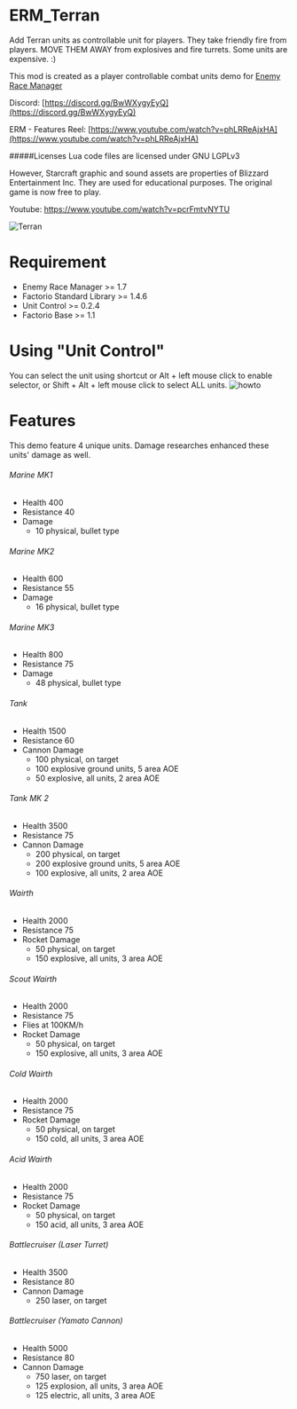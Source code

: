 # ERM_Terran
Add Terran units as controllable unit for players.  They take friendly fire from players. MOVE THEM AWAY from explosives and fire turrets. Some units are expensive. :)

This mod is created as a player controllable combat units demo for  [Enemy Race Manager](https://mods.factorio.com/mod/enemyracemanager)

Discord:  [https://discord.gg/BwWXygyEyQ](https://discord.gg/BwWXygyEyQ)

ERM - Features Reel: [https://www.youtube.com/watch?v=phLRReAjxHA](https://www.youtube.com/watch?v=phLRReAjxHA)

#####Licenses
Lua code files are licensed under GNU LGPLv3

However, Starcraft graphic and sound assets are properties of Blizzard Entertainment Inc.  They are used for educational purposes. The original game is now free to play.

Youtube: https://www.youtube.com/watch?v=pcrFmtvNYTU

![Terran](https://mods-data.factorio.com/assets/8edb5f447c0a754f1071256c950107fcae32bfa0.png "Terran")

# Requirement
* Enemy Race Manager >= 1.7
* Factorio Standard Library >= 1.4.6
* Unit Control >= 0.2.4
* Factorio Base >= 1.1

# Using "Unit Control"
You can select the unit using shortcut or Alt + left mouse click to enable selector, or Shift + Alt + left mouse click to select ALL units.
![howto](https://mods-data.factorio.com/assets/ea506209c870c0f1f796469061d631db0be04c27.png "howto")

# Features
This demo feature 4 unique units.  Damage researches enhanced these units' damage as well.

###### Marine MK1
* Health 400
* Resistance 40
* Damage
  * 10 physical, bullet type

###### Marine MK2
* Health 600
* Resistance 55
* Damage
  * 16 physical, bullet type

###### Marine MK3
* Health 800
* Resistance 75
* Damage
  * 48 physical, bullet type

###### Tank
* Health 1500
* Resistance 60
* Cannon Damage
  * 100 physical, on target
  * 100 explosive ground units, 5 area AOE
  * 50 explosive, all units, 2 area AOE

###### Tank MK 2
* Health 3500
* Resistance 75
* Cannon Damage
  * 200 physical, on target
  * 200 explosive ground units, 5 area AOE
  * 100 explosive, all units, 2 area AOE


###### Wairth
* Health 2000
* Resistance 75
* Rocket Damage
  * 50 physical, on target
  * 150 explosive, all units, 3 area AOE

###### Scout Wairth
* Health 2000
* Resistance 75
* Flies at 100KM/h
* Rocket Damage
  * 50 physical, on target
  * 150 explosive, all units, 3 area AOE

###### Cold Wairth
* Health 2000
* Resistance 75
* Rocket Damage
  * 50 physical, on target
  * 150 cold, all units, 3 area AOE

###### Acid Wairth
* Health 2000
* Resistance 75
* Rocket Damage
  * 50 physical, on target
  * 150 acid, all units, 3 area AOE

###### Battlecruiser (Laser Turret)
* Health 3500
* Resistance 80
* Cannon Damage
  * 250 laser, on target

###### Battlecruiser (Yamato Cannon)
* Health 5000
* Resistance 80
* Cannon Damage
  * 750 laser, on target
  * 125 explosion, all units, 3 area AOE
  * 125 electric, all units, 3 area AOE